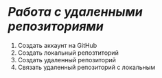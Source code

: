 # ***Работа с удаленными репозиториями***

1. Создать аккаунт на GitHub
2. Создать локальный репозтиторий
3. Создать удаленный репозиторий
4. Связать удаленный репозиторий с локальным